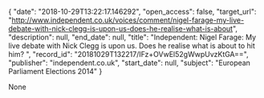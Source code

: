 {
  "date": "2018-10-29T13:22:17.146292", 
  "open_access": false, 
  "target_url": "http://www.independent.co.uk/voices/comment/nigel-farage-my-live-debate-with-nick-clegg-is-upon-us-does-he-realise-what-is-about", 
  "description": null, 
  "end_date": null, 
  "title": "Independent:  Nigel Farage: My live debate with Nick Clegg is upon us. Does he realise what is about to hit him? ", 
  "record_id": "20181029T132217/IFz+OVwEl52gWwpUvzKtGA==", 
  "publisher": "independent.co.uk", 
  "start_date": null, 
  "subject": "European Parliament Elections 2014"
}

None